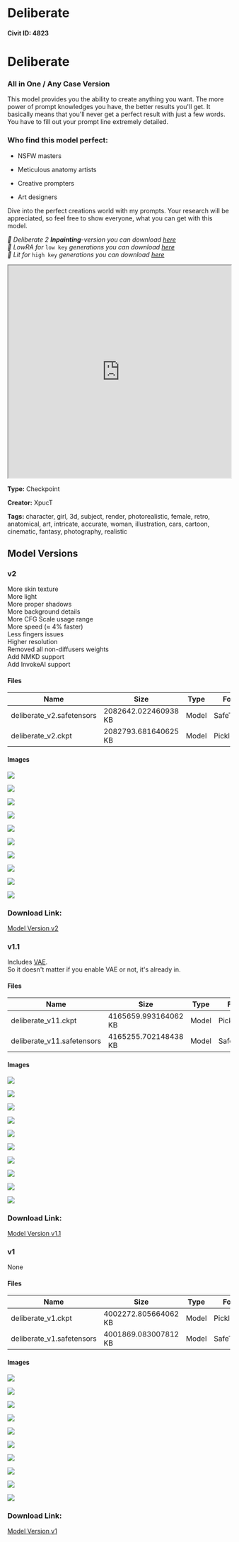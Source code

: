 # Deliberate

#### Civit ID: 4823

<h1>Deliberate</h1><h3>All in One / Any Case Version</h3><p>This model provides you the ability to create anything you want. The more power of prompt knowledges you have, the better results you'll get. It basically means that you'll never get a perfect result with just a few words. You have to fill out your prompt line extremely detailed.</p><h3>Who find this model perfect:</h3><ul><li><p>NSFW masters</p></li><li><p>Meticulous anatomy artists</p></li><li><p>Creative prompters</p></li><li><p>Art designers</p></li></ul><p>Dive into the perfect creations world with my prompts. Your research will be appreciated, so feel free to show everyone, what you can get with this model.</p><p><em>🎨 Deliberate 2 </em><strong><em>Inpainting</em></strong><em>-version you can download </em><a target="_blank" rel="ugc" href="https://huggingface.co/XpucT/Deliberate/resolve/main/Deliberate-inpainting.safetensors"><em>here</em></a><br /><em>🎨 LowRA for </em><code>low key</code><em> generations you can download </em><a rel="ugc" href="https://civitai.com/models/48139/lowra"><em>here</em></a><br /><em>🎨 Lit for </em><code>high key</code><em> generations you can download </em><a rel="ugc" href="https://civitai.com/models/51145/lit"><em>here</em></a></p><p></p><div data-youtube-video><iframe width="100%" height="480" allowfullscreen="true" autoplay="false" disablekbcontrols="false" enableiframeapi="false" endtime="0" ivloadpolicy="0" loop="false" modestbranding="false" origin playlist src="https://www.youtube.com/embed/QQFabEW1ltE" start="0"></iframe></div>

**Type:** Checkpoint

**Creator:** XpucT

**Tags:** character, girl, 3d, subject, render, photorealistic, female, retro, anatomical, art, intricate, accurate, woman, illustration, cars, cartoon, cinematic, fantasy, photography, realistic

## Model Versions

### v2

<p>More skin texture<br />More light<br />More proper shadows<br />More background details<br />More CFG Scale usage range<br />More speed (≈ 4% faster)<br />Less fingers issues<br />Higher resolution<br />Removed all non-diffusers weights<br />Add NMKD support<br />Add InvokeAI support</p>

#### Files

| Name | Size | Type | Format | Download Url | AutoV1 | AutoV2 | SHA256 | CRC32 | BLAKE3 |
| --- | --- | --- | --- | --- | --- | --- | --- | --- | --- |
| deliberate_v2.safetensors | 2082642.022460938 KB | Model | SafeTensor | https://civitai.com/api/download/models/15236 | 10EC4B29 | 9ABA26ABDF | 9ABA26ABDFCD46073E0A1D42027A3A3BCC969F562D58A03637BF0A0DED6586C9 | AB983967 | 475B27F4BB7C3A5124A46586090666EDBBC441A0C96D45D3E808B8B1EE2AC8C9 |
| deliberate_v2.ckpt | 2082793.681640625 KB | Model | PickleTensor | https://civitai.com/api/download/models/15236?type=Model&format=PickleTensor&size=pruned&fp=fp16 | 0F6DF056 | B4391B7978 | B4391B7978D973427A4A2A3ED0E67B18EBE34E213904575043D6C9FAEC75C22D | A1ECE6E3 | A4A13D6520DA1CB8E6EC4D5FC1BFF045C020C75AF80029949B9DABA257276587 |

#### Images

<p><img src="https://image.civitai.com/xG1nkqKTMzGDvpLrqFT7WA/0fb83c7f-7760-4870-95ec-4f7653ea4f00/width=450/150226.jpeg" /></p>

<p><img src="https://image.civitai.com/xG1nkqKTMzGDvpLrqFT7WA/40943b9c-ede2-48c0-77d7-b48fee661d00/width=450/150224.jpeg" /></p>

<p><img src="https://image.civitai.com/xG1nkqKTMzGDvpLrqFT7WA/179bcfba-b5f4-4bc2-49e5-ef961714b300/width=450/150225.jpeg" /></p>

<p><img src="https://image.civitai.com/xG1nkqKTMzGDvpLrqFT7WA/da8401c5-ed04-4a06-f100-381e420ec000/width=450/154634.jpeg" /></p>

<p><img src="https://image.civitai.com/xG1nkqKTMzGDvpLrqFT7WA/5feef301-4c2e-4f22-6785-36e469e7c800/width=450/150222.jpeg" /></p>

<p><img src="https://image.civitai.com/xG1nkqKTMzGDvpLrqFT7WA/39926090-c92f-4c17-c68a-910623a42100/width=450/150221.jpeg" /></p>

<p><img src="https://image.civitai.com/xG1nkqKTMzGDvpLrqFT7WA/49d33d3b-fc05-4ca9-4f9f-a8e399de4400/width=450/150220.jpeg" /></p>

<p><img src="https://image.civitai.com/xG1nkqKTMzGDvpLrqFT7WA/eab9fa15-117f-4a51-c0a7-2b077f24fe00/width=450/150219.jpeg" /></p>

<p><img src="https://image.civitai.com/xG1nkqKTMzGDvpLrqFT7WA/3ab3c6ec-2f1a-4216-2988-9066a6061f00/width=450/150218.jpeg" /></p>

<p><img src="https://image.civitai.com/xG1nkqKTMzGDvpLrqFT7WA/b80d2876-731d-490b-882d-1fb55f2e7400/width=450/150217.jpeg" /></p>

### Download Link:

[Model Version v2](https://civitai.com/api/download/models/15236)

### v1.1

<p>Includes <a rel="ugc" href="https://huggingface.co/stabilityai/sd-vae-ft-mse-original/resolve/main/vae-ft-mse-840000-ema-pruned.ckpt">VAE</a>.<br />So it doesn't matter if you enable VAE or not, it's already in. </p>

#### Files

| Name | Size | Type | Format | Download Url | AutoV1 | AutoV2 | SHA256 | CRC32 | BLAKE3 |
| --- | --- | --- | --- | --- | --- | --- | --- | --- | --- |
| deliberate_v11.ckpt | 4165659.993164062 KB | Model | PickleTensor | https://civitai.com/api/download/models/5616?type=Model&format=PickleTensor&size=full&fp=fp16 | B48A28AB | 10A699C0F3 | 10A699C0F3D560092C7E4F88C864F99C9422930CF0C535BD34B90DAA3B3738E2 | F76A8DEE | 0C6BAC3CFF67CDFE818369EFB27844BAB973BF3EC07D7DF8F5F6B17494DB5AC4 |
| deliberate_v11.safetensors | 4165255.702148438 KB | Model | SafeTensor | https://civitai.com/api/download/models/5616 | D0129123 | D8691B4D16 | D8691B4D16FB59AEA959DB797350016E24008D59DE8D5A960FF7B1CEC1FBC11C | 5940C844 | 52BBFB9058DE392D2CF21C4E38C3B269D4AB0C54B32F73EF6F901D85C6061565 |

#### Images

<p><img src="https://image.civitai.com/xG1nkqKTMzGDvpLrqFT7WA/d85a565a-fe59-460a-4950-3ed56b2a9a00/width=450/45201.jpeg" /></p>

<p><img src="https://image.civitai.com/xG1nkqKTMzGDvpLrqFT7WA/1156096d-fd3a-4e73-5e36-8ec66191c900/width=450/45200.jpeg" /></p>

<p><img src="https://image.civitai.com/xG1nkqKTMzGDvpLrqFT7WA/13fca22c-9c11-40e0-8a40-53481e16f700/width=450/45199.jpeg" /></p>

<p><img src="https://image.civitai.com/xG1nkqKTMzGDvpLrqFT7WA/bec02cd0-4236-49cb-becd-2871a4b5b800/width=450/45198.jpeg" /></p>

<p><img src="https://image.civitai.com/xG1nkqKTMzGDvpLrqFT7WA/4f950546-b66c-48a2-aeca-8480dd157c00/width=450/45197.jpeg" /></p>

<p><img src="https://image.civitai.com/xG1nkqKTMzGDvpLrqFT7WA/b258e80c-442c-4d82-62ff-6bd5cd547800/width=450/45196.jpeg" /></p>

<p><img src="https://image.civitai.com/xG1nkqKTMzGDvpLrqFT7WA/51618c15-fdc5-4005-1c84-7fc575af0700/width=450/45195.jpeg" /></p>

<p><img src="https://image.civitai.com/xG1nkqKTMzGDvpLrqFT7WA/23f28dff-ab23-4d0b-4a65-7ebe361ee600/width=450/45194.jpeg" /></p>

<p><img src="https://image.civitai.com/xG1nkqKTMzGDvpLrqFT7WA/9260c1c4-0eb3-4878-aa7a-6a3d6a16e600/width=450/45193.jpeg" /></p>

<p><img src="https://image.civitai.com/xG1nkqKTMzGDvpLrqFT7WA/6636594e-19ec-4fb5-a317-1b073d3e1300/width=450/45192.jpeg" /></p>

### Download Link:

[Model Version v1.1](https://civitai.com/api/download/models/5616)

### v1

None

#### Files

| Name | Size | Type | Format | Download Url | AutoV1 | AutoV2 | SHA256 | CRC32 | BLAKE3 |
| --- | --- | --- | --- | --- | --- | --- | --- | --- | --- |
| deliberate_v1.ckpt | 4002272.805664062 KB | Model | PickleTensor | https://civitai.com/api/download/models/5533?type=Model&format=PickleTensor&size=full&fp=fp16 | 49EE5042 | BCC9764D20 | BCC9764D2027006621C10BC45B4EB436C4DA57239A774F5E92182BCCA64B84A6 | B2D45A7A | 7E51D7B605CF5E1F2ED3C316FE33366A9D68882EA85F0737B5C7CC466843624C |
| deliberate_v1.safetensors | 4001869.083007812 KB | Model | SafeTensor | https://civitai.com/api/download/models/5533 | C5C54E28 | 9F1BFEE7A0 | 9F1BFEE7A01C7DE6269E1EDB4BE263472C57A4022D91EA266AC2464A61364716 | 19C41C99 | 929CF26AA0B4BF54047D3FC2C817E67512937E36A5D3C8B37AB4DC029559F492 |

#### Images

<p><img src="https://image.civitai.com/xG1nkqKTMzGDvpLrqFT7WA/368e6c81-047f-4da9-8be2-69df90fdd300/width=450/44082.jpeg" /></p>

<p><img src="https://image.civitai.com/xG1nkqKTMzGDvpLrqFT7WA/9c7da1ea-cb0f-4dcd-a88a-0c435a4e2100/width=450/44098.jpeg" /></p>

<p><img src="https://image.civitai.com/xG1nkqKTMzGDvpLrqFT7WA/68602a0c-bc53-4f96-d4e2-406cbecb0900/width=450/44097.jpeg" /></p>

<p><img src="https://image.civitai.com/xG1nkqKTMzGDvpLrqFT7WA/3c410e8e-e783-4441-4722-a8c8de468f00/width=450/44096.jpeg" /></p>

<p><img src="https://image.civitai.com/xG1nkqKTMzGDvpLrqFT7WA/c46888f4-d9fc-4db2-3a15-692f9cb22f00/width=450/44095.jpeg" /></p>

<p><img src="https://image.civitai.com/xG1nkqKTMzGDvpLrqFT7WA/4f325cea-0da8-4c5e-acda-20c04783ae00/width=450/44094.jpeg" /></p>

<p><img src="https://image.civitai.com/xG1nkqKTMzGDvpLrqFT7WA/9e67a2e8-5b8f-4223-aacf-92b779281100/width=450/44093.jpeg" /></p>

<p><img src="https://image.civitai.com/xG1nkqKTMzGDvpLrqFT7WA/c78d2768-105a-48dc-34bd-32ffa3812500/width=450/44092.jpeg" /></p>

<p><img src="https://image.civitai.com/xG1nkqKTMzGDvpLrqFT7WA/86cc271b-7f85-47ab-64b9-6740c0713800/width=450/44091.jpeg" /></p>

<p><img src="https://image.civitai.com/xG1nkqKTMzGDvpLrqFT7WA/49c14fd2-5ed9-4982-d81a-3d7cfca54c00/width=450/44090.jpeg" /></p>

### Download Link:

[Model Version v1](https://civitai.com/api/download/models/5533)

